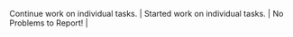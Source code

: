 

 Continue work on individual tasks. | Started work on individual tasks. | No Problems to Report! |

